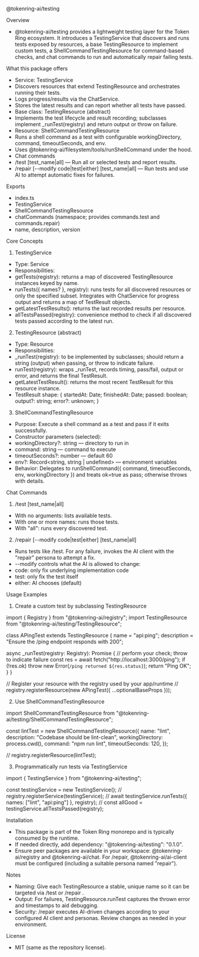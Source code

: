 @tokenring-ai/testing

Overview

- @tokenring-ai/testing provides a lightweight testing layer for the Token Ring ecosystem. It introduces a TestingService
  that discovers and runs tests exposed by resources, a base TestingResource to implement custom tests, a
  ShellCommandTestingResource for command-based checks, and chat commands to run and automatically repair failing tests.

What this package offers

- Service: TestingService
- Discovers resources that extend TestingResource and orchestrates running their tests.
- Logs progress/results via the ChatService.
- Stores the latest results and can report whether all tests have passed.
- Base class: TestingResource (abstract)
- Implements the test lifecycle and result recording; subclasses implement _runTest(registry) and return output or
  throw on failure.
- Resource: ShellCommandTestingResource
- Runs a shell command as a test with configurable workingDirectory, command, timeoutSeconds, and env.
- Uses @tokenring-ai/filesystem/tools/runShellCommand under the hood.
- Chat commands
- /test [test_name|all] — Run all or selected tests and report results.
- /repair [--modify code|test|either] [test_name|all] — Run tests and use AI to attempt automatic fixes for failures.

Exports

- index.ts
- TestingService
- ShellCommandTestingResource
- chatCommands (namespace; provides commands.test and commands.repair)
- name, description, version

Core Concepts

1) TestingService

- Type: Service
- Responsibilities:
- getTests(registry): returns a map of discovered TestingResource instances keyed by name.
- runTests({ names? }, registry): runs tests for all discovered resources or only the specified subset. Integrates with
  ChatService for progress output and returns a map of TestResult objects.
- getLatestTestResults(): returns the last recorded results per resource.
- allTestsPassed(registry): convenience method to check if all discovered tests passed according to the latest run.

2) TestingResource (abstract)

- Type: Resource
- Responsibilities:
- _runTest(registry): to be implemented by subclasses; should return a string (output) when passing, or throw to
  indicate failure.
- runTest(registry): wraps _runTest, records timing, pass/fail, output or error, and returns the final TestResult.
- getLatestTestResult(): returns the most recent TestResult for this resource instance.
- TestResult shape:
  {
  startedAt: Date;
  finishedAt: Date;
  passed: boolean;
  output?: string;
  error?: unknown;
  }

3) ShellCommandTestingResource

- Purpose: Execute a shell command as a test and pass if it exits successfully.
- Constructor parameters (selected):
- workingDirectory?: string — directory to run in
- command: string — command to execute
- timeoutSeconds?: number — default 60
- env?: Record<string, string | undefined> — environment variables
- Behavior: Delegates to runShellCommand({ command, timeoutSeconds, env, workingDirectory }) and treats ok=true as pass;
  otherwise throws with details.

Chat Commands

1) /test [test_name|all]

- With no arguments: lists available tests.
- With one or more names: runs those tests.
- With "all": runs every discovered test.

2) /repair [--modify code|test|either] [test_name|all]

- Runs tests like /test. For any failure, invokes the AI client with the "repair" persona to attempt a fix.
- --modify controls what the AI is allowed to change:
- code: only fix underlying implementation code
- test: only fix the test itself
- either: AI chooses (default)

Usage Examples

1) Create a custom test by subclassing TestingResource

import { Registry } from "@tokenring-ai/registry";
import TestingResource from "@tokenring-ai/testing/TestingResource";

class APingTest extends TestingResource {
name = "api:ping";
description = "Ensure the /ping endpoint responds with 200";

async _runTest(registry: Registry): Promise<string> {
// perform your check; throw to indicate failure
const res = await fetch("http://localhost:3000/ping");
if (!res.ok) throw new Error(`/ping returned ${res.status}`);
return "Ping OK";
}
}

// Register your resource with the registry used by your app/runtime
// registry.registerResource(new APingTest({ ...optionalBaseProps }));

2) Use ShellCommandTestingResource

import ShellCommandTestingResource from "@tokenring-ai/testing/ShellCommandTestingResource";

const lintTest = new ShellCommandTestingResource({
name: "lint",
description: "Codebase should be lint-clean",
workingDirectory: process.cwd(),
command: "npm run lint",
timeoutSeconds: 120,
});

// registry.registerResource(lintTest);

3) Programmatically run tests via TestingService

import { TestingService } from "@tokenring-ai/testing";

const testingService = new TestingService();
// registry.registerService(testingService);
// await testingService.runTests({ names: ["lint", "api:ping"] }, registry);
// const allGood = testingService.allTestsPassed(registry);

Installation

- This package is part of the Token Ring monorepo and is typically consumed by the runtime.
- If needed directly, add dependency: "@tokenring-ai/testing": "0.1.0".
- Ensure peer packages are available in your workspace: @tokenring-ai/registry and @tokenring-ai/chat. For /repair,
  @tokenring-ai/ai-client must be configured (including a suitable persona named "repair").

Notes

- Naming: Give each TestingResource a stable, unique name so it can be targeted via /test <name> or /repair <name>.
- Output: For failures, TestingResource.runTest captures the thrown error and timestamps to aid debugging.
- Security: /repair executes AI-driven changes according to your configured AI client and personas. Review changes as
  needed in your environment.

License

- MIT (same as the repository license).

